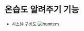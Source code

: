 # 온습도 알려주기 기능 
- 시스템 구성도
![humtem](https://user-images.githubusercontent.com/54908993/66253759-e2ac2d00-e7a7-11e9-95ea-41a481a8f1f2.png)

